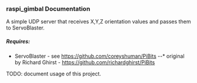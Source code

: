 ### raspi_gimbal Documentation

A simple UDP server that receives X,Y,Z orientation values and passes them to ServoBlaster.

##### Requires:
* ServoBlaster - see https://github.com/coreyshuman/PiBits
--* original by Richard Ghirst - https://github.com/richardghirst/PiBits

TODO: document usage of this project.